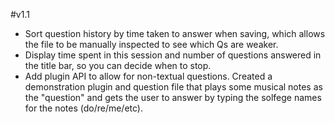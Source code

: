 #v1.1
* Sort question history by time taken to answer when saving, which allows the file to be manually inspected to see which Qs are weaker.
* Display time spent in this session and number of questions answered in the title bar, so you can decide when to stop.
* Add plugin API to allow for non-textual questions. Created a demonstration plugin and question file that plays some musical notes as the "question" and gets the user to answer by typing the solfege names for the notes (do/re/me/etc). 
